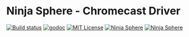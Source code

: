 Ninja Sphere - Chromecast Driver
====================

[![Build status](https://badge.buildkite.com/5bb6d3821af48a9a5e945ef5c43645cf8ccabfe99d217ba2ba.svg)](https://buildkite.com/ninja-blocks-inc/sphere-driver-go-chromecast)
[![godoc](http://img.shields.io/badge/godoc-Reference-blue.svg)](https://godoc.org/github.com/ninjasphere/driver-go-chromecast)
[![MIT License](https://img.shields.io/badge/license-MIT-yellow.svg)](LICENSE)
[![Ninja Sphere](https://img.shields.io/badge/built%20by-ninja%20blocks-lightgrey.svg)](http://ninjablocks.com)
[![Ninja Sphere](https://img.shields.io/badge/works%20with-ninja%20sphere-8f72e3.svg)](http://ninjablocks.com)
